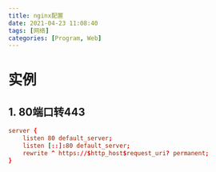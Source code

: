 ```yaml
---
title: nginx配置
date: 2021-04-23 11:08:40
tags: [网络]
categories: [Program, Web]
---
```


# 实例

## 1. 80端口转443

```conf
server {
    listen 80 default_server;
    listen [::]:80 default_server;
    rewrite ^ https://$http_host$request_uri? permanent;
}
```
